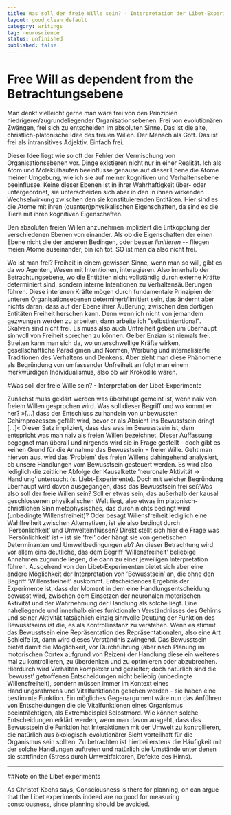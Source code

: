 ```yaml
---
title: Was soll der freie Wille sein? - Interpretation der Libet-Experimente
layout: good_clean_default
category: writings
tag: neuroscience
status: unfinished
published: false
---
```


# Free Will as dependent from the Betrachtungsebene

Man denkt vielleicht gerne man wäre frei von den Prinzipien
niedrigerer/zugrundeliegender Organisationsebenen. Frei von
evolutionären Zwängen, frei sich zu entscheiden im absoluten
Sinne. Das ist die alte, christlich-platonische Idee des freuen
Willen. Der Mensch als Gott. Das ist frei als intransitives
Adjektiv. Einfach frei.  

Dieser Idee liegt wie so oft der Fehler der Vermischung von
Organisationsebenen vor. Dinge existieren nicht nur in einer
Realität. Ich als Atom und Molekülhaufen beeinflusse genause auf
dieser Ebene die Atome meiner Umgebung, wie ich sie auf meiner
kognitiven und Verhaltensebene beeinflusse. Keine dieser Ebenen ist in
ihrer Wahrhaftigkeit über- oder untergeordnet, sie unterscheiden sich
aber in den in ihnen wirkenden Wechselwirkung zwischen den sie
konstituierenden Entitäten. Hier sind es die Atome mit ihren
(quanten)physikalischen Eigenschaften, da sind es die Tiere mit ihren
kognitiven Eigenschaften.  

Den absoluten freien Willen anzunehmen impliziert die Entkopplung der
verschiedenen Ebenen von einander. Als ob die Eigenschaften der einen
Ebene nicht die der anderen Bedingen, oder besser
*limitieren* -- fliegen meien Atome auseinander, bin ich tot. SO ist
man da also nicht frei.  

Wo ist man frei? Freiheit in einem gewissen Sinne, wenn man so will,
gibt es da wo Agenten, Wesen mit Intentionen, interagieren. Also
innerhalb der Betrachtungsebene, wo die Entitäten nicht vollständig
durch externe Kräfte determiniert sind, sondern interne Intentionen zu
Verhaltensäußerungen führen. Diese interenen Kräfte mögen durch
fundamentale Prinzipien der unteren Organisationsebenen determinert/limitiert
sein, das ändernt aber nichts daran, dass auf der Ebene ihrer Äußerung,
zwischen den dortigen Entitäten Freiheit herschen kann. Denn wenn ich
nicht von jemandem gezwungen werden zu arbeiten, dann arbeite ich "selbstintentional".
Skalven sind nicht frei. Es muss also auch Unfreiheit geben um
überhaupt sinnvoll von Freiheit sprechen zu können. Gelber Enzian ist niemals
frei.
Streiten kann man sich da, wo unterschwellige Kräfte wirken,
gesellschaftliche Paradigmen und Normen, Werbung und internalisierte
Traditionen des Verhaltens und Denkens. Aber zieht man diese Phänomene
als Begründung von umfassender Unfreiheit an folgt man einem
merkwürdigen Individualismus, also ob wir Krokodile wären.



#Was soll der freie Wille sein? - Interpretation der Libet-Experimente

Zunächst muss geklärt werden was überhaupt gemeint ist, wenn naiv von freiem Willen gesprochen wird. Was soll dieser Begriff und wo kommt er her?
»[...] dass der Entschluss zu handeln von unbewussten Gehirnprozessen gefällt wird, bevor er als Absicht ins Bewusstsein dringt [...]«
Dieser Satz impliziert, dass das was im Bewusstsein ist, dem entspricht was man naiv als freien Willen bezeichnet. Dieser Auffassung begegnet man überall und nirgends wird sie in Frage gestellt - doch gibt es keinen Grund für die Annahme das Bewusstsein = freier Wille. Geht man hiervon aus, wird das ’Problem’ des freien Willens dahingehend analysiert, ob unsere Handlungen vom Bewusstsein gesteuert werden. Es wird also lediglich die zeitliche Abfolge der Kausalkette ’neuronale Aktivität → Handlung’ untersucht (s. Liebt-Experimente). Doch mit welcher Begründung überhaupt wird davon ausgegangen, dass das Bewusstsein frei sei?Was also soll der freie Willen sein? Soll er etwas sein, das außerhalb der kausal geschlossenen physikalischen Welt liegt, also etwas im platonisch-christlichen Sinn metaphysisches, das durch nichts bedingt wird (unbedingte Willensfreiheit)? Oder besagt Willensfreiheit lediglich eine Wahlfreiheit zwischen Alternativen, ist sie also bedingt durch ’Persönlichkeit’ und Umwelteinflüssen? Direkt stellt sich hier die Frage was ’Persönlichkeit’ ist - ist sie ’frei’ oder hängt sie von genetischen Determinanten und Umweltbedingungen ab? An dieser Betrachtung wird vor allem eins deutliche, das dem Begriff ’Willensfreiheit’ beliebige Annahmen zugrunde liegen, die dann zu einer jeweiligen Interpretation führen. Ausgehend von den Libet-Experimenten bietet sich aber eine andere Möglichkeit der Interpretation von ’Bewusstsein’ an, die ohne den Begriff ’Willensfreiheit’ auskommt. Entscheidendes Ergebnis der Experimente ist, dass der Moment in dem eine Handlungsentscheidung bewusst wird, zwischen dem Einsetzen der neuronalen motorischen Aktivität und der Wahrnehmung der Handlung als solche liegt. Eine naheliegende und innerhalb eines funktionalen Verständnisses des Gehirns und seiner Aktivität tatsächlich einzig sinnvolle Deutung der Funktion des Bewusstseins ist die, es als Kontrollinstanz zu verstehen. Wenn es stimmt das Bewusstsein eine Repräsentation des Repräsentationalen, also eine Art Schleife ist, dann wird dieses Verständnis zwingend. Das Bewusstsein bietet damit die Möglichkeit, vor Durchführung (aber nach Planung im motorischen Cortex aufgrund von Reizen) der Handlung diese ein weiteres mal zu kontrollieren, zu überdenken und zu optimieren oder abzubrechen. Hierdurch wird Verhalten komplexer und gezielter; doch natürlich sind die ’bewusst’ getroffenen  Entscheidungen nicht beliebig (unbedingte Willensfreiheit), sondern müssen immer im Kontext eines Handlungsrahmens und Vitalfunktionen gesehen werden - sie haben eine bestimmte Funktion. Ein mögliches Gegenargument wäre nun das Anführen von Entscheidungen die die Vitalfunktionen eines Organismus beeinträchtigen, als Extrembeispiel Selbstmord. Wie können solche Entscheidungen erklärt werden, wenn man davon ausgeht, dass das Bewusstsein die Funktion hat Interaktionen mit der Umwelt zu kontrollieren, die natürlich aus ökologisch-evolutionärer Sicht vorteilhaft für die Organismus sein sollten. Zu betrachten ist hierbei erstens die Häufigkeit mit der solche Handlungen auftreten und natürlich die Umstände unter denen sie stattfinden (Stress durch Umweltfaktoren, Defekte des Hirns).


<hr>
##Note on the Libet experiments

As Christof Kochs says, Consciousness is there for planning, on can argue that the Libet experiments indeed are no good for measuring consciousness, since planning should be avoided.
